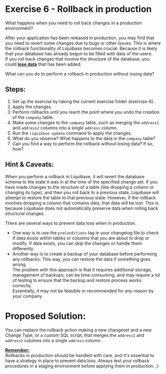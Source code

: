 # Exercise 6 - Rollback in production

What happens when you need to roll back changes in a production environment?

After your application has been released in production, you may find that you need to revert some changes due to bugs or other issues. This is where the rollback functionality of Liquibase becomes crucial.
Because it is likely that your database has already begun to be filled with data of the users. <br>
If you roll back changes that involve the structure of the database, you could <u>**lose data**</u> that has been added.

What can you do to perform a rollback in production without losing data?

## Steps:
1. Set up the exercise by taking the current exercise folder (exercise-6).
2. Apply the changes.
3. Perform rollbacks until you reach the point where you undo the creation of the `company` table.
4. Make some changes to the `company` table, such as merging the `address1` and `address2` columns into a single `address` column.
5. Run the `liquibase update` command to apply the changes.
6. What do you observe? What happens to the data in the `company` table?
7. Can you find a way to perform the rollback without losing data? If so, how?

## Hint & Caveats:
When you perform a rollback in Liquibase, it will revert the database schema to the state it was in at the time of the specified change set. If you have made changes to the structure of a table (like dropping a column or changing its type), and then you roll back to a previous state, Liquibase will attempt to restore the table to that previous state.
However, if the rollback involves dropping a column that contains data, that data will be lost.
This is because Liquibase does not automatically preserve data when rolling back structural changes.

There are several ways to prevent data loss when in production.

- One way is to use the `preConditions` tag in your changelog file to check if data exists within tables or columns that you are about to drop or modify. If data exists, you can skip the changes or handle them differently.
- Another way is to create a backup of your database before performing any rollbacks. This way, you can restore the data if something goes wrong. <br>
   The problem with this approach is that it requires additional storage, management of backups, can be time-consuming, and may require a lot of testing to ensure that the backup and restore process works correctly. <br>
   Essentially, it may not be feasible or recommended for any reason by your company.

# Proposed Solution:
You can replace the rollback action making a new changeset and a new Change Type, or a custom SQL script, that merges the `address1` and `address2` columns into a single `address` column.

<u>**Remember:**</u> <br>
Rollbacks in production should be handled with care, and it's essential to have a strategy in place to prevent data loss. Always test your rollback procedures in a staging environment before applying them in production. ;)
